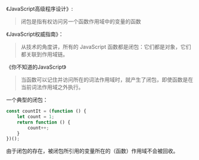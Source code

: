 《JavaScript高级程序设计》:

> 闭包是指有权访问另一个函数作用域中的变量的函数



《JavaScript权威指南》：

> 从技术的角度讲，所有的 JavaScript 函数都是闭包：它们都是对象，它们都关联到作用域链。



《你不知道的JavaScript》

> 当函数可以记住并访问所在的词法作用域时，就产生了闭包，即使函数是在当前词法作用域之外执行。



一个典型的闭包：

```js
const countIt = (function () {
    let count = 1;
    return function () {
        count++;
    }
})();
```



由于闭包的存在，被闭包所引用的变量所在的（函数）作用域不会被回收。